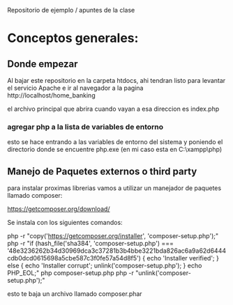 Repositorio de ejemplo / apuntes de la clase

# Conceptos generales:

## Donde empezar

Al bajar este repositorio en la carpeta htdocs, ahi tendran listo para levantar el servicio Apache e ir al navegador a la pagina http://localhost/home_banking

el archivo principal que abrira cuando vayan a esa direccion es index.php

### agregar php a la lista de variables de entorno

esto se hace entrando a las variables de entorno del sistema y poniendo el directorio donde se encuentre php.exe (en mi caso esta en C:\xampp\php)

## Manejo de Paquetes externos o third party

para instalar proximas librerias vamos a utilizar un manejador de paquetes llamado composer:

https://getcomposer.org/download/

Se instala con los siguientes comandos:

php -r "copy('https://getcomposer.org/installer', 'composer-setup.php');"
php -r "if (hash_file('sha384', 'composer-setup.php') === '48e3236262b34d30969dca3c37281b3b4bbe3221bda826ac6a9a62d6444cdb0dcd0615698a5cbe587c3f0fe57a54d8f5') { echo 'Installer verified'; } else { echo 'Installer corrupt'; unlink('composer-setup.php'); } echo PHP_EOL;"
php composer-setup.php
php -r "unlink('composer-setup.php');"

esto te baja un archivo llamado composer.phar

